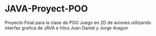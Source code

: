 # JAVA-Proyect-POO
Proyecto Final para la clase de POO
Juego en 2D de aviones utilizando interfaz grafica de JAVA e hilos
Juan Daniel y Jorge Aragon
